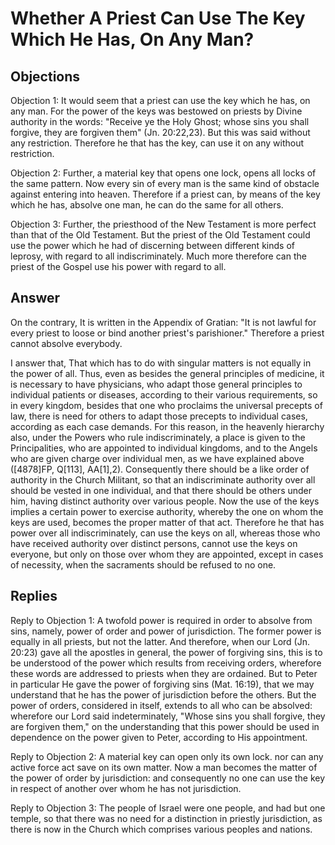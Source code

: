 # Whether A Priest Can Use The Key Which He Has, On Any Man?

## Objections

Objection 1: It would seem that a priest can use the key which he has, on any man. For the power of the keys was bestowed on priests by Divine authority in the words: "Receive ye the Holy Ghost; whose sins you shall forgive, they are forgiven them" (Jn. 20:22,23). But this was said without any restriction. Therefore he that has the key, can use it on any without restriction.

Objection 2: Further, a material key that opens one lock, opens all locks of the same pattern. Now every sin of every man is the same kind of obstacle against entering into heaven. Therefore if a priest can, by means of the key which he has, absolve one man, he can do the same for all others.

Objection 3: Further, the priesthood of the New Testament is more perfect than that of the Old Testament. But the priest of the Old Testament could use the power which he had of discerning between different kinds of leprosy, with regard to all indiscriminately. Much more therefore can the priest of the Gospel use his power with regard to all.

## Answer

On the contrary, It is written in the Appendix of Gratian: "It is not lawful for every priest to loose or bind another priest's parishioner." Therefore a priest cannot absolve everybody.

I answer that, That which has to do with singular matters is not equally in the power of all. Thus, even as besides the general principles of medicine, it is necessary to have physicians, who adapt those general principles to individual patients or diseases, according to their various requirements, so in every kingdom, besides that one who proclaims the universal precepts of law, there is need for others to adapt those precepts to individual cases, according as each case demands. For this reason, in the heavenly hierarchy also, under the Powers who rule indiscriminately, a place is given to the Principalities, who are appointed to individual kingdoms, and to the Angels who are given charge over individual men, as we have explained above ([4878]FP, Q[113], AA[1],2). Consequently there should be a like order of authority in the Church Militant, so that an indiscriminate authority over all should be vested in one individual, and that there should be others under him, having distinct authority over various people. Now the use of the keys implies a certain power to exercise authority, whereby the one on whom the keys are used, becomes the proper matter of that act. Therefore he that has power over all indiscriminately, can use the keys on all, whereas those who have received authority over distinct persons, cannot use the keys on everyone, but only on those over whom they are appointed, except in cases of necessity, when the sacraments should be refused to no one.

## Replies

Reply to Objection 1: A twofold power is required in order to absolve from sins, namely, power of order and power of jurisdiction. The former power is equally in all priests, but not the latter. And therefore, when our Lord (Jn. 20:23) gave all the apostles in general, the power of forgiving sins, this is to be understood of the power which results from receiving orders, wherefore these words are addressed to priests when they are ordained. But to Peter in particular He gave the power of forgiving sins (Mat. 16:19), that we may understand that he has the power of jurisdiction before the others. But the power of orders, considered in itself, extends to all who can be absolved: wherefore our Lord said indeterminately, "Whose sins you shall forgive, they are forgiven them," on the understanding that this power should be used in dependence on the power given to Peter, according to His appointment.

Reply to Objection 2: A material key can open only its own lock. nor can any active force act save on its own matter. Now a man becomes the matter of the power of order by jurisdiction: and consequently no one can use the key in respect of another over whom he has not jurisdiction.

Reply to Objection 3: The people of Israel were one people, and had but one temple, so that there was no need for a distinction in priestly jurisdiction, as there is now in the Church which comprises various peoples and nations.